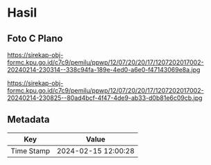 # Hasil

## Foto C Plano

https://sirekap-obj-formc.kpu.go.id/c7c9/pemilu/ppwp/12/07/20/20/17/1207202017002-20240214-230314--338c94fa-189e-4ed0-a6e0-f47143069e8a.jpg

https://sirekap-obj-formc.kpu.go.id/c7c9/pemilu/ppwp/12/07/20/20/17/1207202017002-20240214-230825--80ad4bcf-4f47-4de9-ab33-d0b81e6c09cb.jpg


## Metadata

| Key        | Value               |
| ---------- | ------------------- |
| Time Stamp | 2024-02-15 12:00:28 |



